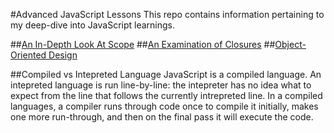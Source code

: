 #Advanced JavaScript Lessons
This repo contains information pertaining to my deep-dive into JavaScript learnings.

##[An In-Depth Look At Scope](./scope)
##[An Examination of Closures](./closure)
##[Object-Oriented Design](./object_oriented)

##Compiled vs Intepreted Language
JavaScript is a compiled language. An intepreted language is run line-by-line: the intepreter has no idea what to expect from the line that follows the currently intrepreted line. In a compiled languages, a compiler runs through code once to compile it initially, makes one more run-through, and then on the final pass it will execute the code.
